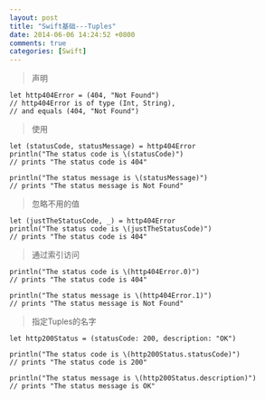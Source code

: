 ```yaml
---
layout: post
title: "Swift基础---Tuples"
date: 2014-06-06 14:24:52 +0800
comments: true
categories: [Swift]
---
```



>声明

    let http404Error = (404, "Not Found")
    // http404Error is of type (Int, String),
    // and equals (404, "Not Found")

>使用

    let (statusCode, statusMessage) = http404Error
    println("The status code is \(statusCode)")
    // prints "The status code is 404"

    println("The status message is \(statusMessage)")
    // prints "The status message is Not Found"

>忽略不用的值

    let (justTheStatusCode, _) = http404Error
    println("The status code is \(justTheStatusCode)")
    // prints "The status code is 404"

>通过索引访问

    println("The status code is \(http404Error.0)")
    // prints "The status code is 404"

    println("The status message is \(http404Error.1)")
    // prints "The status message is Not Found"

>指定Tuples的名字

    let http200Status = (statusCode: 200, description: "OK")

    println("The status code is \(http200Status.statusCode)")
    // prints "The status code is 200"

    println("The status message is \(http200Status.description)")
    // prints "The status message is OK"

